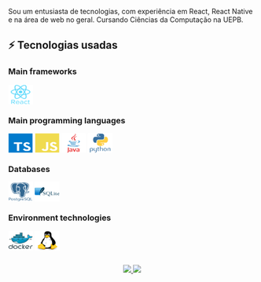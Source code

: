 Sou um entusiasta de tecnologias, com experiência em React, React Native e na área de web no geral. Cursando Ciências da Computação na UEPB.

<!--[![Linkedin: miqueias](https://img.shields.io/badge/-Linkedin-blue?style=flat-square&logo=Linkedin&logoColor=white&link=https://www.linkedin.com/in/miqueiasgarcia/)](https://www.linkedin.com/in/miqueias)-->

## ⚡ Tecnologias usadas
<div style="display: inline_block">

### Main frameworks
<a href="https://devicon.dev" target="_blank"><img align="center" alt="REACT" height="40" width="50" src="https://github.com/miqueiassggarcia/miqueiassggarcia/blob/main/Icons/react-original-wordmark.svg" /></a>

### Main programming languages
<a href="https://devicon.dev" target="_blank"><img align="center" alt="TYPESCRIPT" height="40" width="50" src="https://github.com/miqueiassggarcia/miqueiassggarcia/blob/main/Icons/typescript-original.svg" /></a>
<a href="https://devicon.dev" target="_blank"><img align="center" alt="JAVASCRIPT" height="40" width="50" src="https://github.com/miqueiassggarcia/miqueiassggarcia/blob/main/Icons/javascript-plain.svg" /></a>
<a href="https://devicon.dev" target="_blank"><img align="center" alt="JAVA" height="40" width="50" src="https://github.com/miqueiassggarcia/miqueiassggarcia/blob/main/Icons/java-original-wordmark.svg" /></a>
<a href="https://devicon.dev" target="_blank"><img align="center" alt="PYTHON" height="40" width="50" src="https://github.com/miqueiassggarcia/miqueiassggarcia/blob/main/Icons/python-original-wordmark.svg" /></a>

### Databases
<a href="https://devicon.dev" target="_blank"><img align="center" alt="POSTGRESQL" height="40" width="50" src="https://github.com/miqueiassggarcia/miqueiassggarcia/blob/main/Icons/postgresql-plain-wordmark.svg" /></a>
<a href="https://devicon.dev" target="_blank"><img align="center" alt="SQLITE" height="40" width="50" src="https://github.com/miqueiassggarcia/miqueiassggarcia/blob/main/Icons/sqlite-original-wordmark.svg" /></a>

### Environment technologies
<a href="https://devicon.dev" target="_blank"><img align="center" alt="DOCKER" height="40" width="50" src="https://github.com/miqueiassggarcia/miqueiassggarcia/blob/main/Icons/docker-original-wordmark.svg" /></a>
<a href="https://devicon.dev" target="_blank"><img align="center" alt="LINUX" height="40" width="50" src="https://github.com/miqueiassggarcia/miqueiassggarcia/blob/main/Icons/linux-original.svg" /></a>

##

<div align="center">
  <a href="https://github.com/miqueiassggarcia/">
  <img height="180em" src="https://github-readme-stats-sigma-five.vercel.app/api?username=miqueiassggarcia&show_icons=true&theme=algolia&count_private=true"/>
  <img height="180em" src="https://github-readme-stats-sigma-five.vercel.app/api/top-langs/?username=miqueiassggarcia&layout=compact&langs_count=12&theme=algolia"/>
</div>
